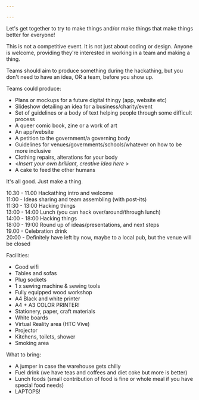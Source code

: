 ```yaml
---

---
```

Let's get together to try to make things and/or make things that make things better for everyone!

This is not a competitive event. It is not just about coding or design. Anyone is welcome, providing they're interested in working in a team and making a thing.

Teams should aim to produce something during the hackathing, but you don't need to have an idea, OR a team, before you show up.

Teams could produce:

* Plans or mockups for a future digital thingy (app, website etc)
* Slideshow detailing an idea for a business/charity/event
* Set of guidelines or a body of text helping people through some
difficult process
* A queer comic book, zine or a work of art
* An app/website
* A petition to the government/a governing body
* Guidelines for venues/governments/schools/whatever on how to be more inclusive
* Clothing repairs, alterations for your body
* <*Insert your own brilliant, creative idea here* >
* A cake to feed the other humans

It's all good. Just make a thing.

10.30 - 11.00 Hackathing intro and welcome  
11:00 - Ideas sharing and team assembling (with post-its)  
11:30 - 13:00 Hacking things  
13:00 - 14:00 Lunch (you can hack over/around/through lunch)  
14:00 - 18:00 Hacking things  
18:00 - 19:00 Round up of ideas/presentations, and next steps  
19.00 - Celebration drink  
20:00 - Definitely have left by now, maybe to a local pub, but the venue will be closed

Facilities:

* Good wifi
* Tables and sofas
* Plug sockets
* 1 x sewing machine & sewing tools
* Fully equipped wood workshop
* A4 Black and white printer
* A4 + A3 COLOR PRINTER!
* Stationery, paper, craft materials
* White boards
* Virtual Reality area (HTC Vive)
* Projector
* Kitchens, toilets, shower
* Smoking area

What to bring:
* A jumper in case the warehouse gets chilly
* Fuel drink (we have teas and coffees and diet coke but more is better)
* Lunch foods (small contribution of food is fine or whole meal if you have special food needs)
* LAPTOPS!